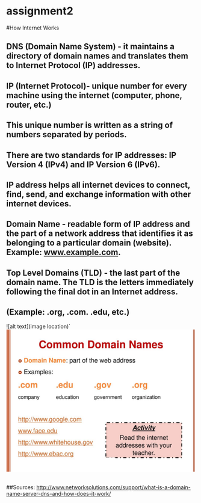 # assignment2

#How Internet Works

## **DNS** (Domain Name System) - it maintains a directory of domain names and translates them to Internet Protocol (IP) addresses.
## **IP** (Internet Protocol)-  unique number for every machine using the internet (computer, phone, router, etc.) 
##  This unique number is written as a string of numbers separated by periods. 
##  There are two standards for IP addresses: IP Version 4 (IPv4) and IP Version 6 (IPv6).
##  IP address helps all internet devices to connect, find, send, and exchange information with other internet devices. 
## **Domain Name** - readable form of IP address and the part of a network address that identifies it as belonging to a particular domain (website). Example: www.example.com.
## **Top Level Domains (TLD)** - the last part of the domain name. The TLD is the letters immediately following the final dot in an Internet address. 
## (Example: .org, .com. .edu, etc.)  
   ![alt text](image location)`
   ![example](/img/pic1.JPG)
   

##  














##Sources: http://www.networksolutions.com/support/what-is-a-domain-name-server-dns-and-how-does-it-work/